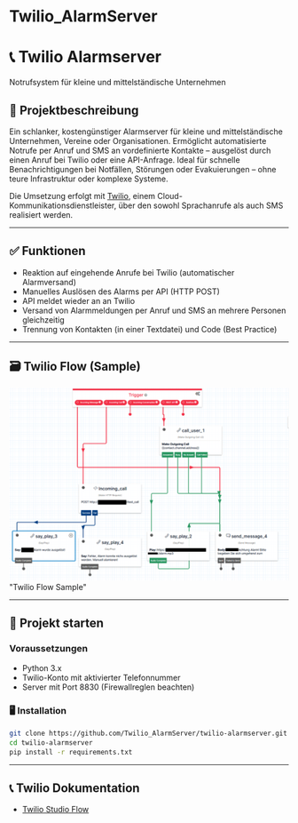 # Twilio_AlarmServer

# 📞 Twilio Alarmserver 
Notrufsystem für kleine und mittelständische Unternehmen

## 🔔 Projektbeschreibung

Ein schlanker, kostengünstiger Alarmserver für kleine und mittelständische Unternehmen, Vereine oder Organisationen.
Ermöglicht automatisierte Notrufe per Anruf und SMS an vordefinierte Kontakte – ausgelöst durch einen Anruf bei Twilio oder eine API-Anfrage. Ideal für schnelle Benachrichtigungen bei Notfällen, Störungen oder Evakuierungen – ohne teure Infrastruktur oder komplexe Systeme.

Die Umsetzung erfolgt mit [Twilio](https://www.twilio.com/), einem Cloud-Kommunikationsdienstleister, über den sowohl Sprachanrufe als auch SMS realisiert werden.

---

## ✅ Funktionen

- Reaktion auf eingehende Anrufe bei Twilio (automatischer Alarmversand)
- Manuelles Auslösen des Alarms per API (HTTP POST)
- API meldet wieder an an Twilio
- Versand von Alarmmeldungen per Anruf und SMS an mehrere Personen gleichzeitig
- Trennung von Kontakten (in einer Textdatei) und Code (Best Practice)


---

## 🗃️ Twilio Flow (Sample)

![Logo](Twilio_Flow_Sample.png) "Twilio Flow Sample"



---

## 🚀 Projekt starten

### Voraussetzungen

- Python 3.x
- Twilio-Konto mit aktivierter Telefonnummer
- Server mit Port 8830 (Firewallreglen beachten)

### 🖥️ Installation

```bash
git clone https://github.com/Twilio_AlarmServer/twilio-alarmserver.git
cd twilio-alarmserver
pip install -r requirements.txt
```

---

## 📞 Twilio Dokumentation

- [Twilio Studio Flow](https://www.twilio.com/docs/studio/)
